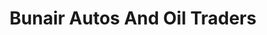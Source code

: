 ---
title: "Bunair Autos And Oil Traders"
url: /karachi/bunair-autos-and-oil-traders/
shop: shop
---